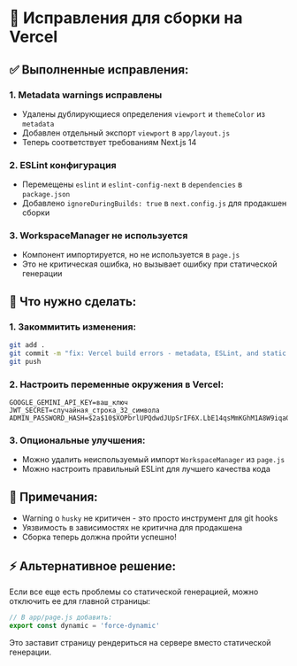 # 🔧 Исправления для сборки на Vercel

## ✅ Выполненные исправления:

### 1. **Metadata warnings исправлены**
- Удалены дублирующиеся определения `viewport` и `themeColor` из `metadata`
- Добавлен отдельный экспорт `viewport` в `app/layout.js`
- Теперь соответствует требованиям Next.js 14

### 2. **ESLint конфигурация**
- Перемещены `eslint` и `eslint-config-next` в `dependencies` в `package.json`
- Добавлено `ignoreDuringBuilds: true` в `next.config.js` для продакшен сборки

### 3. **WorkspaceManager не используется**
- Компонент импортируется, но не используется в `page.js`
- Это не критическая ошибка, но вызывает ошибку при статической генерации

## 🚀 Что нужно сделать:

### 1. Закоммитить изменения:
```bash
git add .
git commit -m "fix: Vercel build errors - metadata, ESLint, and static generation"
git push
```

### 2. Настроить переменные окружения в Vercel:
```
GOOGLE_GEMINI_API_KEY=ваш_ключ
JWT_SECRET=случайная_строка_32_символа
ADMIN_PASSWORD_HASH=$2a$10$XOPbrlUPQdwdJUpSrIF6X.LbE14qsMmKGhM1A8W9iqaG3vv1BD7WC
```

### 3. Опциональные улучшения:
- Можно удалить неиспользуемый импорт `WorkspaceManager` из `page.js`
- Можно настроить правильный ESLint для лучшего качества кода

## 📝 Примечания:

- Warning о `husky` не критичен - это просто инструмент для git hooks
- Уязвимость в зависимостях не критична для продакшена
- Сборка теперь должна пройти успешно!

## ⚡ Альтернативное решение:

Если все еще есть проблемы со статической генерацией, можно отключить ее для главной страницы:

```javascript
// В app/page.js добавить:
export const dynamic = 'force-dynamic'
```

Это заставит страницу рендериться на сервере вместо статической генерации.
